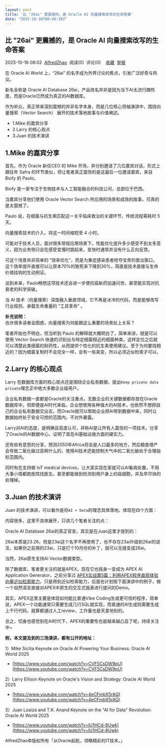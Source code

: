 ```yaml
---
layout: post
title: '比 "26ai" 更震撼的，是 Oracle AI 向量搜索改写的生命答案'
date: "2025-10-16T00:40:38Z"
---
```

比 "26ai" 更震撼的，是 Oracle AI 向量搜索改写的生命答案
-------------------------------------

2025-10-16 08:02  [AlfredZhao](https://www.cnblogs.com/jyzhao)  阅读(0)  评论(0)    [收藏](javascript:void\(0\))  [举报](javascript:void\(0\))

在 Oracle AI World 上，“26ai” 的名字成为外界讨论的焦点，引发广泛好奇与热议。

新名全称是 Oracle AI Database 26ai，产品改名并非是因为当下AI太流行蹭热度，而是Oracle已然成为真正的AI数据库。

作为听众，真正带来深刻震撼的并非名字本身，而是几位核心领袖演讲中，围绕向量搜索（Vector Search） 展开的技术落地故事与价值阐述。

*   1.Mike 的嘉宾分享
*   2.Larry 的核心观点
*   3.Juan 的技术演讲

1.Mike 的嘉宾分享
------------

首先，作为 Oracle 新任CEO 的 Mike 开场，并分别邀请了几位嘉宾对话，形式上跟往年 Safra 的环节类似，但让笔者真正震惊的是这最后一位邀请嘉宾，来自 Biofy 的 Paulo。

Biofy 是一家专注于生物技术与人工智能融合的科技公司，总部位于巴西。

当嘉宾分享他们使用 Oracle Vector Search 所应用的场景和成效的故事，可真的是太震撼了。

Paulo 说，在细菌与抗生素匹配这一关乎临床救治的关键环节，传统流程需耗时 5 天。

向量搜索技术的介入，将这一时间缩短至 4 小时。

可能对于技术人员，面对很多常规应用场景下，性能优化提升多少感受不到太多意义，因为业务侧只会在感受变慢时跳起来，变快时通常并没有什么正向反馈。

可这个场景并非简单的 “效率优化”，而是为重症感染患者抢夺宝贵的救治窗口，这个效率提升直接可以让原本70%的致死率下降到30%，简直是技术直接与生命价值挂钩的生动例证。

谈到未来，Paulo畅想这项技术还会进一步使抗癌新药加速问世，甚至能实现对抗衰老的科学突破。

当 AI 技术（向量搜索）深度融入垂直领域，它不再是冰冷的代码，而是能够改写行业规则、承载生命重量的 “工具革命” 。

**补充说明：**  
也许很多读者会困惑，向量搜索为何能跟这么重要的场景扯上关系？

笔者开始也不明白，但当听到 Paulo 的解释就大概明白了，简单来讲，就是可以使用 Vector Search 快速的识别出与特定细菌相近的细菌种类，这样定位之后就可以清楚此类细菌的耐药性，从而提供个性化的抗生素使用建议。至于为何要找相近的？因为细菌复制时不会完全一样，会有一些突变，所以必须近似检索才可以。

2.Larry 的核心观点
-------------

Larry 在数据库方面的核心观点还是围绕企业私有数据，提出`Keep private data private`理念正中绝大多数企业级用户。

企业私有数据一直都是Oracle的关注重点。无数企业的关键数据都存放在Oracle数据库中。但即便是AI时代来临，企业想使用各种强大的AI技术，也依然不想把自己的企业私有数据交出去，而Oracle就可以帮助企业把AI带到数据中来，同时让数据始终处于安全可控的范围内，不对外暴露。

Larry对AI的态度，是明确且高度认可，并称AI是让所有人震惊的一项技术。分享了Oracle的AI数据中心，证明了其在AI基础设施方面的硬实力。

还有些有意思的分享，预测2050年Africa将会是人口最多的地方，然后粮食增产会导致二氧化碳过高啊什么的，使用AI技术还能控制大气中的二氧化碳处于合理指标范围内。

同时有在支持做 IoT medical devices，让大家实现在家就可以AI看病处置，不用大事小情都跑医院找医生。甚至都能做到检测到用户身上的癌细胞，并及早尽快的处理掉。

3.Juan 的技术演讲
------------

Juan 的技术演讲，可以看作是将`AI + Data`的理念具体落地。体现在四个方面：

内容很多，这里不具体展开，只讲几个笔者关注的点：

Oracle AI Database 26ai的真正官宣，其实是在Juan这里才提到的：

26ai本质是23.26，但是23ai这个名字不再使用了，也不存在23ai升级到26ai的说法，如果你之前用的23ai，只是打个10月份的补丁，就可以无缝变成26ai。

当然，26ai原生支持AI Vector数据类型。

除了数据库，笔者更关注的就是APEX，现在它也摇身一变成为 APEX AI Application Generator，之前分享过 [APEX实战第5篇：利用APEX程序直观体验向量近似检索能力](https://mp.weixin.qq.com/s/WMjNxKck5xK9XaO6Xt0fcQ)，只是用到近似检索能力，后面也计划按下面演讲中的例子，做一个自然语言直接对APEX中原生的交互式报表进行提问的Demo。

其实，APEX这里主要是体现如何能比普通Vibe Coding生成更可信的程序，简单说，APEX一个功能通常只需要生成几行SQL就实现，而普通的AI生成则需要生成上千行代码，就算都通过人工review，工作量也是天差地别的。

总之，切身也感觉到在AI时代下，APEX的重要性也是越来越凸显了呢，持续关注中~  

**附，本文提及到的三场演讲，都有公开的地址：**

1）Mike Sicilia Keynote on Oracle AI Powering Your Business: Oracle AI World 2025

*   [https://www.youtube.com/watch?v=CVF5CsDW9pU](https://www.youtube.com/watch?v=CVF5CsDW9pU)

2）Larry Ellison Keynote on Oracle's Vision and Strategy: Oracle AI World 2025

*   [https://www.youtube.com/watch?v=4eCFmbX5rAQ](https://www.youtube.com/watch?v=4eCFmbX5rAQ)

3）Juan Loaiza and T.K. Anand Keynote on the "AI for Data" Revolution: Oracle AI World 2025

*   [https://www.youtube.com/watch?v=lU1HCd-8Uwk](https://www.youtube.com/watch?v=lU1HCd-8Uwk)

AlfredZhao©版权所有「从Oracle起航，领略精彩的IT技术。」